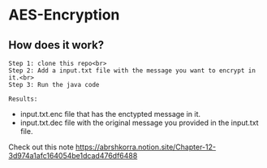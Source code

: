 # AES-Encryption

## How does it work?

```
Step 1: clone this repo<br>
Step 2: Add a input.txt file with the message you want to encrypt in it.<br>
Step 3: Run the java code
```

`Results:` <br>

- input.txt.enc file that has the enctypted message in it. <br>
- input.txt.dec file with the original message you provided in the input.txt file.

Check out this note https://abrshkorra.notion.site/Chapter-12-3d974a1afc164054be1dcad476df6488

